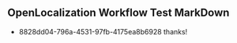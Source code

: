## OpenLocalization Workflow Test MarkDown
* 8828dd04-796a-4531-97fb-4175ea8b6928 
thanks!<!--HONumber=Mar16_HO3-->
